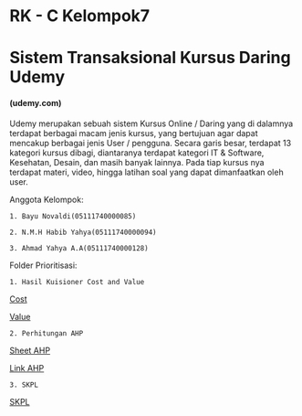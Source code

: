 # RK - C Kelompok7
# Sistem Transaksional Kursus Daring Udemy
#### (udemy.com)

Udemy merupakan sebuah sistem Kursus Online / Daring yang di dalamnya terdapat berbagai macam jenis kursus, yang bertujuan agar dapat mencakup berbagai jenis User / pengguna. Secara garis besar, terdapat 13 kategori kursus dibagi, diantaranya terdapat kategori IT & Software, Kesehatan, Desain, dan masih banyak lainnya. Pada tiap kursus nya terdapat materi, video, hingga latihan soal yang dapat dimanfaatkan oleh user.

Anggota Kelompok:

    1. Bayu Novaldi(05111740000085)
    
    2. N.M.H Habib Yahya(05111740000094)
    
    3. Ahmad Yahya A.A(05111740000128)

Folder Prioritisasi:

    1. Hasil Kuisioner Cost and Value
    
[Cost](files/Prioritisasi/Cost%20Prioritisasi%20Sistem%20Kursus%20Online%20(Respons).xlsx "Hasil Cost")

[Value](files/Prioritisasi/Value%20Prioritisasi%20Sistem%20Kursus%20Online%20(Respons).xlsx "Hasil Value")

    2. Perhitungan AHP
    
[Sheet AHP](files/Prioritisasi/AHP%20-%20Sheet1.pdf "Sheet Perhitungan AHP")

[Link AHP](files/Prioritisasi/Link%20AHP%20Spreadsheet.txt "Link Perhitungan AHP")

    3. SKPL
    
[SKPL](files/Prioritisasi/SKPL.docx)
